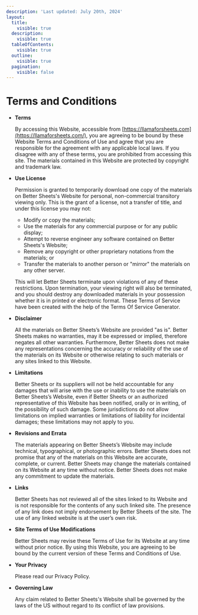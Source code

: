 ```yaml
---
description: 'Last updated: July 20th, 2024'
layout:
  title:
    visible: true
  description:
    visible: true
  tableOfContents:
    visible: true
  outline:
    visible: true
  pagination:
    visible: false
---
```


# Terms and Conditions

*   **Terms**

    By accessing this Website, accessible from [https://llamaforsheets.com](https://llamaforsheets.com/), you are agreeing to be bound by these Website Terms and Conditions of Use and agree that you are responsible for the agreement with any applicable local laws. If you disagree with any of these terms, you are prohibited from accessing this site. The materials contained in this Website are protected by copyright and trademark law.
*   **Use License**

    Permission is granted to temporarily download one copy of the materials on Better Sheets's Website for personal, non-commercial transitory viewing only. This is the grant of a license, not a transfer of title, and under this license you may not:

    * Modify or copy the materials;
    * Use the materials for any commercial purpose or for any public display;
    * Attempt to reverse engineer any software contained on Better Sheets's Website;
    * Remove any copyright or other proprietary notations from the materials; or
    * Transfer the materials to another person or "mirror" the materials on any other server.

    This will let Better Sheets terminate upon violations of any of these restrictions. Upon termination, your viewing right will also be terminated, and you should destroy any downloaded materials in your possession whether it is in printed or electronic format. These Terms of Service have been created with the help of the Terms Of Service Generator.
*   **Disclaimer**

    All the materials on Better Sheets’s Website are provided "as is". Better Sheets makes no warranties, may it be expressed or implied, therefore negates all other warranties. Furthermore, Better Sheets does not make any representations concerning the accuracy or reliability of the use of the materials on its Website or otherwise relating to such materials or any sites linked to this Website.
*   **Limitations**

    Better Sheets or its suppliers will not be held accountable for any damages that will arise with the use or inability to use the materials on Better Sheets’s Website, even if Better Sheets or an authorized representative of this Website has been notified, orally or in writing, of the possibility of such damage. Some jurisdictions do not allow limitations on implied warranties or limitations of liability for incidental damages; these limitations may not apply to you.
*   **Revisions and Errata**

    The materials appearing on Better Sheets’s Website may include technical, typographical, or photographic errors. Better Sheets does not promise that any of the materials on this Website are accurate, complete, or current. Better Sheets may change the materials contained on its Website at any time without notice. Better Sheets does not make any commitment to update the materials.
*   **Links**

    Better Sheets has not reviewed all of the sites linked to its Website and is not responsible for the contents of any such linked site. The presence of any link does not imply endorsement by Better Sheets of the site. The use of any linked website is at the user’s own risk.
*   **Site Terms of Use Modifications**

    Better Sheets may revise these Terms of Use for its Website at any time without prior notice. By using this Website, you are agreeing to be bound by the current version of these Terms and Conditions of Use.
*   **Your Privacy**

    Please read our Privacy Policy.
*   **Governing Law**

    Any claim related to Better Sheets's Website shall be governed by the laws of the US without regard to its conflict of law provisions.
